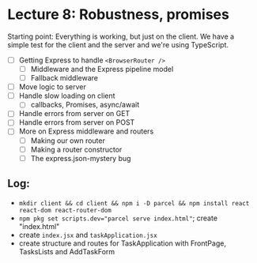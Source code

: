 Lecture 8: Robustness, promises
===============================

Starting point: Everything is working, but just on the client.
We have a simple test for the client and the server and we're
using TypeScript.

* [ ] Getting Express to handle `<BrowserRouter />`
  * [ ] Middleware and the Express pipeline model
  * [ ] Fallback middleware
* [ ] Move logic to server
* [ ] Handle slow loading on client
  * [ ] callbacks, Promises, async/await
* [ ] Handle errors from server on GET
* [ ] Handle errors from server on POST
* [ ] More on Express middleware and routers
  * [ ] Making our own router
  * [ ] Making a router constructor
  * [ ] The express.json-mystery bug

## Log:

* `mkdir client && cd client && npm i -D parcel && npm install react react-dom react-router-dom`
* `npm pkg set scripts.dev="parcel serve index.html"`; create "index.html"
* create `index.jsx` and `taskApplication.jsx`
* create structure and routes for TaskApplication with FrontPage, TasksLists and AddTaskForm
